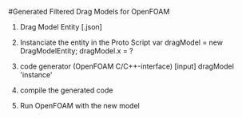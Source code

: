 #Generated Filtered Drag Models for OpenFOAM


1. Drag Model Entity  [.json]  

2. Instanciate the entity in the Proto Script
   var dragModel = new DragModelEntity;
   dragModel.x = ?
  
3. code generator (OpenFOAM C/C++-interface) 
   [input] dragModel 'instance'

4. compile the generated code

5. Run OpenFOAM with the new model
